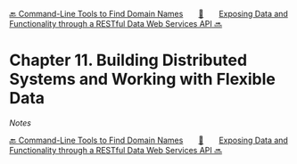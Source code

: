[🔙 Command-Line Tools to Find Domain Names][previous-chapter]&nbsp;&nbsp;&nbsp;&nbsp;&nbsp;&nbsp;&nbsp;[🏡][readme]&nbsp;&nbsp;&nbsp;&nbsp;&nbsp;&nbsp;&nbsp;[Exposing Data and Functionality through a RESTful Data Web Services API 🔜][upcoming-chapter]

# Chapter 11. Building Distributed Systems and Working with Flexible Data

_Notes_

[🔙 Command-Line Tools to Find Domain Names][previous-chapter]&nbsp;&nbsp;&nbsp;&nbsp;&nbsp;&nbsp;&nbsp;[🏡][readme]&nbsp;&nbsp;&nbsp;&nbsp;&nbsp;&nbsp;&nbsp;[Exposing Data and Functionality through a RESTful Data Web Services API 🔜][upcoming-chapter]

[readme]: README.md
[previous-chapter]: ch10-command-line-tools-to-find-domain-names.md
[upcoming-chapter]: ch12-exposing-data-and-functionality-through-a-restful-data-web-services-api.md